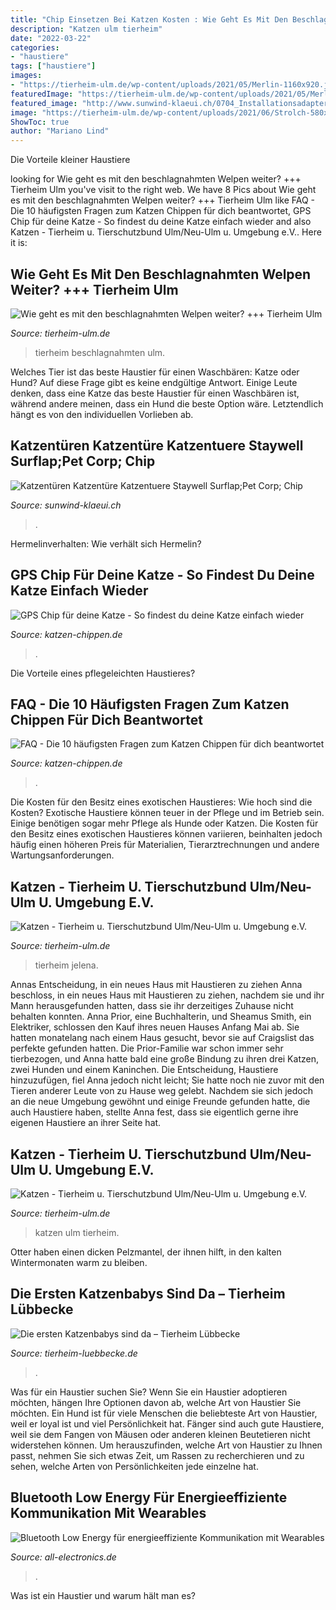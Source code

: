 ```yaml
---
title: "Chip Einsetzen Bei Katzen Kosten : Wie Geht Es Mit Den Beschlagnahmten Welpen Weiter? +++ Tierheim Ulm"
description: "Katzen ulm tierheim"
date: "2022-03-22"
categories:
- "haustiere"
tags: ["haustiere"]
images:
- "https://tierheim-ulm.de/wp-content/uploads/2021/05/Merlin-1160x920.jpg"
featuredImage: "https://tierheim-ulm.de/wp-content/uploads/2021/05/Merlin-1160x920.jpg"
featured_image: "http://www.sunwind-klaeui.ch/0704_Installationsadapter_Cat_Flap_Verpackung_weiss.jpg"
image: "https://tierheim-ulm.de/wp-content/uploads/2021/06/Strolch-580x773.jpg"
ShowToc: true
author: "Mariano Lind"
---
```



Die Vorteile kleiner Haustiere

	

		
looking for Wie geht es mit den beschlagnahmten Welpen weiter? +++ Tierheim Ulm you've visit to the right web. We have 8 Pics about Wie geht es mit den beschlagnahmten Welpen weiter? +++ Tierheim Ulm like FAQ - Die 10 häufigsten Fragen zum Katzen Chippen für dich beantwortet, GPS Chip für deine Katze - So findest du deine Katze einfach wieder and also Katzen - Tierheim u. Tierschutzbund Ulm/Neu-Ulm u. Umgebung e.V.. Here it is:
		
    
## Wie Geht Es Mit Den Beschlagnahmten Welpen Weiter? +++ Tierheim Ulm

<img loading=lazy src="https://tierheim-ulm.de/wp-content/uploads/2021/03/5E2FD614-1E66-4535-9C83-C5BDE48D779D.jpeg" onerror="this.onerror=null;this.src='https://tse1.mm.bing.net/th?id=OIP.t3SQHOXxebPwIqzvAtpf2QHaJ4&amp;pid=15.1';" alt="Wie geht es mit den beschlagnahmten Welpen weiter? +++ Tierheim Ulm">

_Source: tierheim-ulm.de_

>tierheim beschlagnahmten ulm. 

	

Welches Tier ist das beste Haustier für einen Waschbären: Katze oder Hund?
Auf diese Frage gibt es keine endgültige Antwort. Einige Leute denken, dass eine Katze das beste Haustier für einen Waschbären ist, während andere meinen, dass ein Hund die beste Option wäre. Letztendlich hängt es von den individuellen Vorlieben ab.

    
## Katzentüren Katzentüre Katzentuere Staywell Surflap;Pet Corp; Chip

<img loading=lazy src="http://www.sunwind-klaeui.ch/0704_Installationsadapter_Cat_Flap_Verpackung_weiss.jpg" onerror="this.onerror=null;this.src='https://tse2.mm.bing.net/th?id=OIP.fzU60GEvosm45rPYMCXFowHaHa&amp;pid=15.1';" alt="Katzentüren Katzentüre Katzentuere Staywell Surflap;Pet Corp; Chip">

_Source: sunwind-klaeui.ch_

>. 

	

Hermelinverhalten: Wie verhält sich Hermelin?

    
## GPS Chip Für Deine Katze - So Findest Du Deine Katze Einfach Wieder

<img loading=lazy src="https://www.katzen-chippen.de/wp-content/uploads/2015/11/gps-katzen-1024x768.jpg" onerror="this.onerror=null;this.src='https://tse2.mm.bing.net/th?id=OIP.ahdTt5YhxvI_1fD6bWjKRQHaFj&amp;pid=15.1';" alt="GPS Chip für deine Katze - So findest du deine Katze einfach wieder">

_Source: katzen-chippen.de_

>. 

	

Die Vorteile eines pflegeleichten Haustieres?

    
## FAQ - Die 10 Häufigsten Fragen Zum Katzen Chippen Für Dich Beantwortet

<img loading=lazy src="http://www.katzen-chippen.de/wp-content/uploads/2016/10/Katze-Chip-auslesen.jpg?x78742" onerror="this.onerror=null;this.src='https://tse4.mm.bing.net/th?id=OIP.H3ghMbZgG1rgHVAGxmZrDgHaE7&amp;pid=15.1';" alt="FAQ - Die 10 häufigsten Fragen zum Katzen Chippen für dich beantwortet">

_Source: katzen-chippen.de_

>. 

	

Die Kosten für den Besitz eines exotischen Haustieres: Wie hoch sind die Kosten?
Exotische Haustiere können teuer in der Pflege und im Betrieb sein. Einige benötigen sogar mehr Pflege als Hunde oder Katzen. Die Kosten für den Besitz eines exotischen Haustieres können variieren, beinhalten jedoch häufig einen höheren Preis für Materialien, Tierarztrechnungen und andere Wartungsanforderungen.

    
## Katzen - Tierheim U. Tierschutzbund Ulm/Neu-Ulm U. Umgebung E.V.

<img loading=lazy src="https://tierheim-ulm.de/wp-content/uploads/2021/05/Merlin-1160x920.jpg" onerror="this.onerror=null;this.src='https://tse4.mm.bing.net/th?id=OIP.5aKb7q7Ja30n4yPck3BW5gHaF3&amp;pid=15.1';" alt="Katzen - Tierheim u. Tierschutzbund Ulm/Neu-Ulm u. Umgebung e.V.">

_Source: tierheim-ulm.de_

>tierheim jelena. 

	

Annas Entscheidung, in ein neues Haus mit Haustieren zu ziehen
Anna beschloss, in ein neues Haus mit Haustieren zu ziehen, nachdem sie und ihr Mann herausgefunden hatten, dass sie ihr derzeitiges Zuhause nicht behalten konnten. Anna Prior, eine Buchhalterin, und Sheamus Smith, ein Elektriker, schlossen den Kauf ihres neuen Hauses Anfang Mai ab. Sie hatten monatelang nach einem Haus gesucht, bevor sie auf Craigslist das perfekte gefunden hatten.
Die Prior-Familie war schon immer sehr tierbezogen, und Anna hatte bald eine große Bindung zu ihren drei Katzen, zwei Hunden und einem Kaninchen. Die Entscheidung, Haustiere hinzuzufügen, fiel Anna jedoch nicht leicht; Sie hatte noch nie zuvor mit den Tieren anderer Leute von zu Hause weg gelebt. Nachdem sie sich jedoch an die neue Umgebung gewöhnt und einige Freunde gefunden hatte, die auch Haustiere haben, stellte Anna fest, dass sie eigentlich gerne ihre eigenen Haustiere an ihrer Seite hat.

    
## Katzen - Tierheim U. Tierschutzbund Ulm/Neu-Ulm U. Umgebung E.V.

<img loading=lazy src="https://tierheim-ulm.de/wp-content/uploads/2021/06/Strolch-580x773.jpg" onerror="this.onerror=null;this.src='https://tse4.mm.bing.net/th?id=OIP.uH4wDHxCBhbpR9rdac4TMgHaJ3&amp;pid=15.1';" alt="Katzen - Tierheim u. Tierschutzbund Ulm/Neu-Ulm u. Umgebung e.V.">

_Source: tierheim-ulm.de_

>katzen ulm tierheim. 

	

Otter haben einen dicken Pelzmantel, der ihnen hilft, in den kalten Wintermonaten warm zu bleiben.

    
## Die Ersten Katzenbabys Sind Da – Tierheim Lübbecke

<img loading=lazy src="https://tierheim-luebbecke.de/wp-content/uploads/2019/03/80fdf115-0dd3-411a-848a-cc87a39c8dd3.jpg" onerror="this.onerror=null;this.src='https://tse4.mm.bing.net/th?id=OIP.BF0xizImCe2ZXvDeA3roZQHaJ4&amp;pid=15.1';" alt="Die ersten Katzenbabys sind da – Tierheim Lübbecke">

_Source: tierheim-luebbecke.de_

>. 

	

Was für ein Haustier suchen Sie?
Wenn Sie ein Haustier adoptieren möchten, hängen Ihre Optionen davon ab, welche Art von Haustier Sie möchten. Ein Hund ist für viele Menschen die beliebteste Art von Haustier, weil er loyal ist und viel Persönlichkeit hat. Fänger sind auch gute Haustiere, weil sie dem Fangen von Mäusen oder anderen kleinen Beutetieren nicht widerstehen können. Um herauszufinden, welche Art von Haustier zu Ihnen passt, nehmen Sie sich etwas Zeit, um Rassen zu recherchieren und zu sehen, welche Arten von Persönlichkeiten jede einzelne hat.

    
## Bluetooth Low Energy Für Energieeffiziente Kommunikation Mit Wearables

<img loading=lazy src="https://www.all-electronics.de/files/upload/post/all/wp-content/uploads/migrated/image/artikel/23999_2.png" onerror="this.onerror=null;this.src='https://tse4.mm.bing.net/th?id=OIP.d0y0WMzlotPZ5X6u2z9Y6wHaFF&amp;pid=15.1';" alt="Bluetooth Low Energy für energieeffiziente Kommunikation mit Wearables">

_Source: all-electronics.de_

>. 

	

Was ist ein Haustier und warum hält man es?


